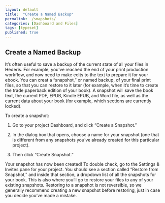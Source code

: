 ```yaml
---
layout: default
title:  "Create a Named Backup"
permalink:  /snapshots/
categories: [Dashboard and Files]
tags: [typeset]
published: true
---
```


<section data-type="chapter" class="hsecchapter" data-hederis-type="hsecchapter" id="snapshots" data-pi-attrs="id:snapshots; data-tags: typeset;" role="doc-chapter" data-tags="typeset" data-author-name=" " data-book-title=" " title="Create a Named Backup"><h1 data-hederis-type="hblkchaptitle" class="hblkchaptitle" id="pvewRpYnW">Create a Named Backup</h1><p class="hblkp" data-hederis-type="hblkp" id="pC9MfFBxF">It&#8217;s often useful to save a backup of the current state of all your files in Hederis. For example, you&#8217;ve reached the end of your print production workflow, and now need to make edits to the text to prepare it for your ebook. You can creat a &#8220;snapshot,&#8221; or named backup, of your final print files, so that you can restore to it later (for example, when it&#8217;s time to create the trade paperback edition of your book). A snapshot will save the book text, the current PDF, EPUB, Kindle EPUB, and Word file, as well as the current data about your book (for example, which sections are currently locked). </p><p class="hblkp" data-hederis-type="hblkp" id="pDZDoEChJ">To create a snapshot:</p><ol class="hwprnumlist" data-hederis-type="hwprnumlist" id="pMQ3MXkpA"><li class="hblkoli" data-hederis-type="hblkoli" id="liN0R3s5FY"><p class="hblkoli" data-hederis-type="hblklip" id="pNe14IGQf">Go to your project Dashboard, and click &#8220;Create a Snapshot.&#8221;</p></li><li class="hblkoli" data-hederis-type="hblkoli" id="li6GXUYso5"><p class="hblkoli" data-hederis-type="hblklip" id="piiCoaW2X">In the dialog box that opens, choose a name for your snapshot (one that is different from any snapshots you&#8217;ve already created for this particular project). </p></li><li class="hblkoli" data-hederis-type="hblkoli" id="lihPwvLxlp"><p class="hblkoli" data-hederis-type="hblklip" id="pM1qwogii">Then click &#8220;Create Snapshot.&#8221;</p></li></ol><p class="hblkp" data-hederis-type="hblkp" id="pz05OBtCu">Your snapshot has now been created! To double check, go to the Settings &amp; Invites pane for your project. You should see a section called &#8220;Restore from Snapshot,&#8221; and inside that section, a dropdown list of all the snapshots for your book. This is also where you&#8217;ll go to restore your files to any of your existing snapshots. Restoring to a snapshot is not reversible, so we generally recommend creating a new snapshot before restoring, just in case you decide you&#8217;ve made a mistake.</p></section>
